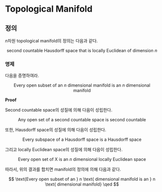 # Topological Manifold
## 정의
$n$차원 topological manifold의 정의는 다음과 같다.

$$ \text{second countable Hausdorff space that is locally Euclidean of dimension } n $$

### 명제
다음을 증명하여라.

$$ \text{Every open subset of an } n \text{ dimensional manifold is an } n \text{ dimensional manifold} $$

**Proof**

Second countable space의 성질에 의해 다음이 성립한다.

$$ \text{Any open set of a second countable space is second countable} $$

또한, Hausdorff space의 성질에 의해 다음이 성립한다.

$$ \text{Every subspace of a Hausdorff space is a Hausdorff space} $$

그리고 locally Euclidean space의 성질에 의해 다음이 성립한다.

$$ \text{Every open set of X is an } n \text{ dimensional locally Euclidean space } $$

따라서, 위의 결과를 합치면 manifold의 정의에 의해 다음과 같다.

$$ \text{Every open subset of an } n \text{ dimensional manifold is an } n \text{ dimensional manifold} \qed $$

